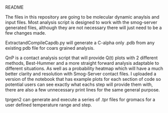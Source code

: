 README

The files in this repository are going to be molecular dynamic anaylsis and input files. 
Most analysis script is designed to work with the smog-server generated files, although they are not necessary there will just need to be a few 
changes made. 


ExtractandCompileCapdb.py will generate a C-alpha only .pdb from any existing pdb file for coars grained analysis. 

QnP is a contact analysis script that will provide Q(t) plots with 2 different methods, Best-Hummer and a more straight forward analysis 
adaptable to different situations. 
As well as a probability heatmap which will have a much better clarity and resolution with Smog-Server contact files. I uploaded a version of the notebook that has example plots for each section of
code so potential users can see exactly what eachs step will provide them with, there are also a few unnecessary print lines for the same general purpose. 

tprgen2 can generate and execute a series of .tpr files for gromacs for a user defined temperature range and step. 
